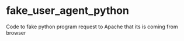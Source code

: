 # fake_user_agent_python
Code to fake python program request to Apache that its is coming from browser
